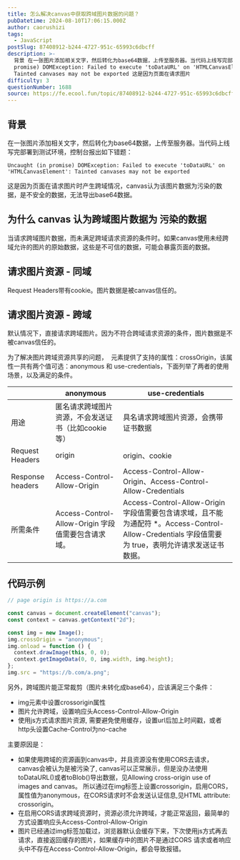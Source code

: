 ```yaml
---
title: 怎么解决canvas中获取跨域图片数据的问题？
pubDatetime: 2024-08-10T17:06:15.000Z
author: caorushizi
tags:
  - JavaScript
postSlug: 87408912-b244-4727-951c-65993c6dbcff
description: >-
  背景 在一张图片添加相关文字，然后转化为base64数据，上传至服务器。当代码上线写完部署到测试环境，控制台报出如下错题： Uncaught (in
  promise) DOMException: Failed to execute 'toDataURL' on 'HTMLCanvasElement':
  Tainted canvases may not be exported 这是因为页面在请求图片
difficulty: 3
questionNumber: 1688
source: https://fe.ecool.fun/topic/87408912-b244-4727-951c-65993c6dbcff
---
```


## 背景

在一张图片添加相关文字，然后转化为base64数据，上传至服务器。当代码上线写完部署到测试环境，控制台报出如下错题：

```
Uncaught (in promise) DOMException: Failed to execute 'toDataURL' on 'HTMLCanvasElement': Tainted canvases may not be exported
```

这是因为页面在请求图片时产生跨域情况，canvas认为该图片数据为污染的数据，是不安全的数据，无法导出base64数据。

## 为什么 canvas 认为跨域图片数据为 污染的数据

当请求跨域图片数据，而未满足跨域请求资源的条件时。如果canvas使用未经跨域允许的图片的原始数据，这些是不可信的数据，可能会暴露页面的数据。

## 请求图片资源 - 同域

Request Headers带有cookie。图片数据是被canvas信任的。

## 请求图片资源 - 跨域

默认情况下，直接请求跨域图片。因为不符合跨域请求资源的条件，图片数据是不被canvas信任的。

为了解决图片跨域资源共享的问题， <img> 元素提供了支持的属性：crossOrigin，该属性一共有两个值可选：anonymous 和 use-credentials，下面列举了两者的使用场景，以及满足的条件。

|                  | anonymous                                          | use-credentials                                                                                                                                     |
| ---------------- | -------------------------------------------------- | --------------------------------------------------------------------------------------------------------------------------------------------------- |
| 用途             | 匿名请求跨域图片资源，不会发送证书（比如cookie等） | 具名请求跨域图片资源，会携带证书数据                                                                                                                |
| Request Headers  | origin                                             | origin、cookie                                                                                                                                      |
| Response headers | Access-Control-Allow-Origin                        | Access-Control-Allow-Origin、Access-Control-Allow-Credentials                                                                                       |
| 所需条件         | Access-Control-Allow-Origin 字段值需要包含请求域。 | Access-Control-Allow-Origin 字段值需要包含请求域，且不能为通配符 \*。Access-Control-Allow-Credentials 字段值需要为 true，表明允许请求发送证书数据。 |

## 代码示例

```js
// page origin is https://a.com

const canvas = document.createElement("canvas");
const context = canvas.getContext("2d");

const img = new Image();
img.crossOrigin = "anonymous";
img.onload = function () {
  context.drawImage(this, 0, 0);
  context.getImageData(0, 0, img.width, img.height);
};
img.src = "https://b.com/a.png";
```

另外，跨域图片能正常裁剪（图片未转化成base64），应该满足三个条件：

- img元素中设置crossorigin属性
- 图片允许跨域，设置响应头Access-Control-Allow-Origin
- 使用js方式请求图片资源, 需要避免使用缓存，设置url后加上时间戳，或者http头设置Cache-Control为no-cache

主要原因是：

- 如果使用跨域的资源画到canvas中，并且资源没有使用CORS去请求，canvas会被认为是被污染了, canvas可以正常展示，但是没办法使用toDataURL()或者toBlob()导出数据，见Allowing cross-origin use of images and canvas。 所以通过在img标签上设置crossorigin，启用CORS，属性值为anonymous，在CORS请求时不会发送认证信息,见HTML attribute: crossorigin。
- 在启用CORS请求跨域资源时，资源必须允许跨域，才能正常返回，最简单的方式设置响应头Access-Control-Allow-Origin
- 图片已经通过img标签加载过，浏览器默认会缓存下来，下次使用js方式再去请求，直接返回缓存的图片，如果缓存中的图片不是通过CORS 请求或者响应头中不存在Access-Control-Allow-Origin，都会导致报错。
